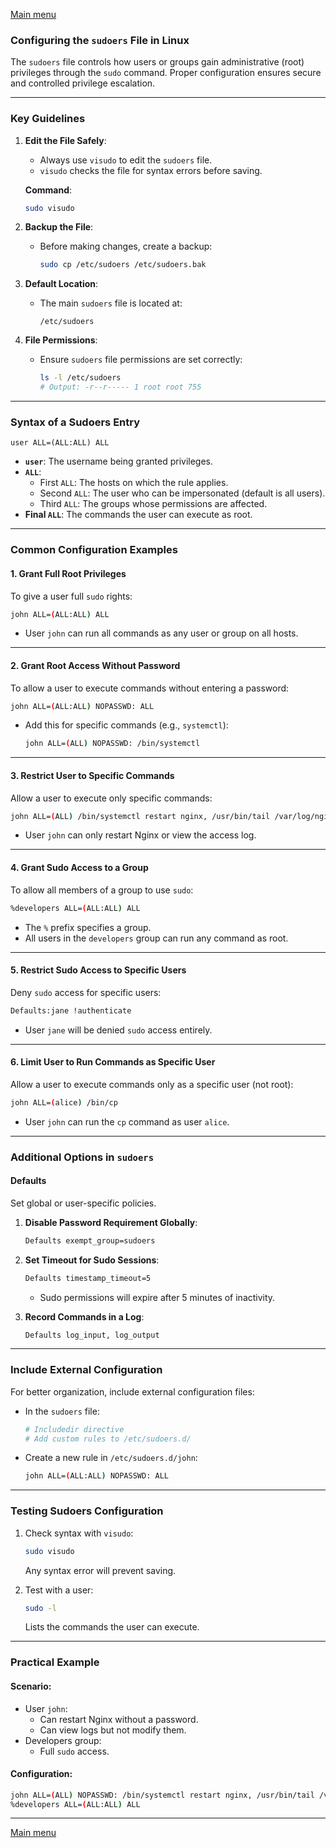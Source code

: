 [Main menu](../../README.md)

### **Configuring the `sudoers` File in Linux**

The `sudoers` file controls how users or groups gain administrative (root) privileges through the `sudo` command. Proper configuration ensures secure and controlled privilege escalation.

---

### **Key Guidelines**
1. **Edit the File Safely**:
   - Always use `visudo` to edit the `sudoers` file.
   - `visudo` checks the file for syntax errors before saving.

   **Command**:
   ```bash
   sudo visudo
   ```

2. **Backup the File**:
   - Before making changes, create a backup:
     ```bash
     sudo cp /etc/sudoers /etc/sudoers.bak
     ```

3. **Default Location**:
   - The main `sudoers` file is located at:
     ```
     /etc/sudoers
     ```

4. **File Permissions**:
   - Ensure `sudoers` file permissions are set correctly:
     ```bash
     ls -l /etc/sudoers
     # Output: -r--r----- 1 root root 755
     ```

---

### **Syntax of a Sudoers Entry**
```
user ALL=(ALL:ALL) ALL
```

- **`user`**: The username being granted privileges.
- **`ALL`**: 
  - First `ALL`: The hosts on which the rule applies.
  - Second `ALL`: The user who can be impersonated (default is all users).
  - Third `ALL`: The groups whose permissions are affected.
- **Final `ALL`**: The commands the user can execute as root.

---

### **Common Configuration Examples**

#### **1. Grant Full Root Privileges**
To give a user full `sudo` rights:
```bash
john ALL=(ALL:ALL) ALL
```
- User `john` can run all commands as any user or group on all hosts.

---

#### **2. Grant Root Access Without Password**
To allow a user to execute commands without entering a password:
```bash
john ALL=(ALL:ALL) NOPASSWD: ALL
```
- Add this for specific commands (e.g., `systemctl`):
  ```bash
  john ALL=(ALL) NOPASSWD: /bin/systemctl
  ```

---

#### **3. Restrict User to Specific Commands**
Allow a user to execute only specific commands:
```bash
john ALL=(ALL) /bin/systemctl restart nginx, /usr/bin/tail /var/log/nginx/access.log
```
- User `john` can only restart Nginx or view the access log.

---

#### **4. Grant Sudo Access to a Group**
To allow all members of a group to use `sudo`:
```bash
%developers ALL=(ALL:ALL) ALL
```
- The `%` prefix specifies a group.
- All users in the `developers` group can run any command as root.

---

#### **5. Restrict Sudo Access to Specific Users**
Deny `sudo` access for specific users:
```bash
Defaults:jane !authenticate
```
- User `jane` will be denied `sudo` access entirely.

---

#### **6. Limit User to Run Commands as Specific User**
Allow a user to execute commands only as a specific user (not root):
```bash
john ALL=(alice) /bin/cp
```
- User `john` can run the `cp` command as user `alice`.

---

### **Additional Options in `sudoers`**

#### **Defaults**
Set global or user-specific policies.

1. **Disable Password Requirement Globally**:
   ```bash
   Defaults exempt_group=sudoers
   ```

2. **Set Timeout for Sudo Sessions**:
   ```bash
   Defaults timestamp_timeout=5
   ```
   - Sudo permissions will expire after 5 minutes of inactivity.

3. **Record Commands in a Log**:
   ```bash
   Defaults log_input, log_output
   ```

---

### **Include External Configuration**
For better organization, include external configuration files:
- In the `sudoers` file:
  ```bash
  # Includedir directive
  # Add custom rules to /etc/sudoers.d/
  ```
- Create a new rule in `/etc/sudoers.d/john`:
  ```bash
  john ALL=(ALL:ALL) NOPASSWD: ALL
  ```

---

### **Testing Sudoers Configuration**
1. Check syntax with `visudo`:
   ```bash
   sudo visudo
   ```
   Any syntax error will prevent saving.

2. Test with a user:
   ```bash
   sudo -l
   ```
   Lists the commands the user can execute.

---

### **Practical Example**

#### Scenario:
- User `john`:
  - Can restart Nginx without a password.
  - Can view logs but not modify them.
- Developers group:
  - Full `sudo` access.

#### Configuration:
```bash
john ALL=(ALL) NOPASSWD: /bin/systemctl restart nginx, /usr/bin/tail /var/log/nginx/access.log
%developers ALL=(ALL:ALL) ALL
```

---

[Main menu](../../README.md)